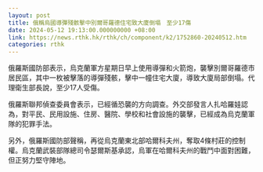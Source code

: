 ```yaml
---
layout: post
title: 俄稱烏國導彈殘骸擊中別爾哥羅德住宅致大廈倒塌　至少17傷
date: 2024-05-12 19:13:00.000000000 +08:00
link: https://news.rthk.hk/rthk/ch/component/k2/1752860-20240512.htm
categories: rthk
---
```


俄羅斯國防部表示，烏克蘭軍方星期日早上使用導彈和火箭炮，襲擊別爾哥羅德市居民區，其中一枚被擊落的導彈殘骸，擊中一幢住宅大廈，導致大廈局部倒塌。代理衛生部長說，至少17人受傷。

俄羅斯聯邦偵查委員會表示，已經循恐襲的方向調查。外交部發言人扎哈羅娃認為，對平民、民用設施、住房、醫院、學校和社會設施的襲擊，已經成為烏克蘭軍隊的犯罪手法。

另外，俄羅斯國防部聲稱，再從烏克蘭東北部哈爾科夫州，奪取4條村莊的控制權。烏克蘭武裝部隊總司令瑟爾斯基承認，烏軍在哈爾科夫州的戰鬥中面對困難，但正努力堅守陣地。
